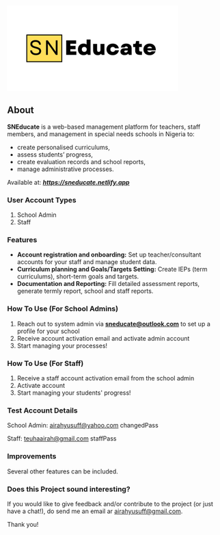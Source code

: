 ![logo](/src/assets/icons/logo.svg)

## About

**SNEducate** is a web-based management platform for teachers, staff members, and management in special needs schools in Nigeria to:

- create personalised curriculums, 
- assess students’ progress, 
- create evaluation records and school reports, 
- manage administrative processes.

Available at: ***https://sneducate.netlify.app***

### User Account Types

1. School Admin
2. Staff


### Features
- **Account registration and onboarding:** Set up teacher/consultant accounts for your staff and manage student data.
- **Curriculum planning and Goals/Targets Setting:** Create IEPs (term curriculums), short-term goals and targets.
- **Documentation and Reporting:** Fill detailed assessment reports, generate termly report, school and staff reports.


### How To Use (For School Admins)

1. Reach out to system admin via **sneducate@outlook.com** to set up a profile for your school
2. Receive account activation email and activate admin account
3. Start managing your processes!


### How To Use (For Staff)

1. Receive a staff account activation email from the school admin
2. Activate account
3. Start managing your students' progress!

### Test Account Details
School Admin: airahyusuff@yahoo.com changedPass

Staff:  teuhaairah@gmail.com staffPass

### Improvements

Several other features can be included. 

### Does this Project sound interesting?

If you would like to give feedback and/or contribute to the project (or just have a chat!), do send me an email ar airahyusuff@gmail.com.

Thank you!

